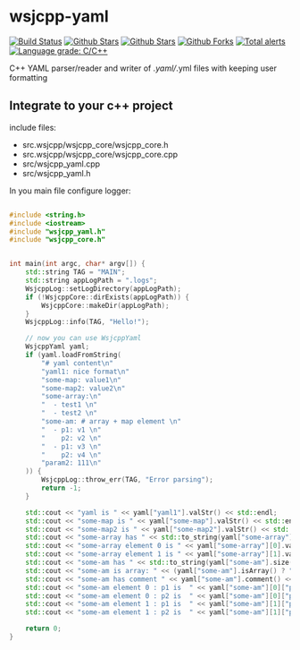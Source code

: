 # wsjcpp-yaml

[![Build Status](https://api.travis-ci.com/wsjcpp/wsjcpp-yaml.svg?branch=master)](https://travis-ci.com/wsjcpp/wsjcpp-yaml) [![Github Stars](https://img.shields.io/github/stars/wsjcpp/wsjcpp-yaml.svg?label=github%20%E2%98%85)](https://github.com/wsjcpp/wsjcpp-yaml) [![Github Stars](https://img.shields.io/github/contributors/wsjcpp/wsjcpp-yaml.svg)](https://github.com/wsjcpp/wsjcpp-yaml) [![Github Forks](https://img.shields.io/github/forks/wsjcpp/wsjcpp-yaml.svg?label=github%20forks)](https://github.com/wsjcpp/wsjcpp-yaml/network/members) [![Total alerts](https://img.shields.io/lgtm/alerts/g/wsjcpp/wsjcpp-yaml.svg?logo=lgtm&logoWidth=18)](https://lgtm.com/projects/g/wsjcpp/wsjcpp-yaml/alerts/) [![Language grade: C/C++](https://img.shields.io/lgtm/grade/cpp/g/wsjcpp/wsjcpp-yaml.svg?logo=lgtm&logoWidth=18)](https://lgtm.com/projects/g/wsjcpp/wsjcpp-yaml/context:cpp)

C++ YAML parser/reader and writer of *.yaml/*.yml files with keeping user formatting 

## Integrate to your c++ project

include files:

- src.wsjcpp/wsjcpp_core/wsjcpp_core.h
- src.wsjcpp/wsjcpp_core/wsjcpp_core.cpp
- src/wsjcpp_yaml.cpp
- src/wsjcpp_yaml.h

In you main file configure logger:

```cpp

#include <string.h>
#include <iostream>
#include "wsjcpp_yaml.h"
#include "wsjcpp_core.h"


int main(int argc, char* argv[]) {
    std::string TAG = "MAIN";
    std::string appLogPath = ".logs";
    WsjcppLog::setLogDirectory(appLogPath);
    if (!WsjcppCore::dirExists(appLogPath)) {
        WsjcppCore::makeDir(appLogPath);
    }
    WsjcppLog::info(TAG, "Hello!");

    // now you can use WsjcppYaml
    WsjcppYaml yaml;
    if (yaml.loadFromString(
        "# yaml content\n"
        "yaml1: nice format\n"
        "some-map: value1\n"
        "some-map2: value2\n"
        "some-array:\n"
        "  - test1 \n"
        "  - test2 \n"
        "some-am: # array + map element \n"
        "  - p1: v1 \n"
        "    p2: v2 \n"
        "  - p1: v3 \n"
        "    p2: v4 \n"
        "param2: 111\n"
    )) {
        WsjcppLog::throw_err(TAG, "Error parsing");
        return -1;
    }

    std::cout << "yaml is " << yaml["yaml1"].valStr() << std::endl;
    std::cout << "some-map is " << yaml["some-map"].valStr() << std::endl;
    std::cout << "some-map2 is " << yaml["some-map2"].valStr() << std::endl;
    std::cout << "some-array has " << std::to_string(yaml["some-array"].valStr()) << std::endl;
    std::cout << "some-array element 0 is " << yaml["some-array"][0].valStr() << std::endl;
    std::cout << "some-array element 1 is " << yaml["some-array"][1].valStr() << std::endl;
    std::cout << "some-am has " << std::to_string(yaml["some-am"].size()) << std::endl;
    std::cout << "some-am is array: " << (yaml["some-am"].isArray() ? "yes" : "no") << std::endl;
    std::cout << "some-am has comment " << yaml["some-am"].comment() << std::endl;
    std::cout << "some-am element 0 : p1 is  " << yaml["some-am"][0]["p1"].valStr() << std::endl;
    std::cout << "some-am element 0 : p2 is  " << yaml["some-am"][0]["p2"].valStr() << std::endl;
    std::cout << "some-am element 1 : p1 is  " << yaml["some-am"][1]["p1"].valStr() << std::endl;
    std::cout << "some-am element 1 : p2 is  " << yaml["some-am"][1]["p2"].valStr() << std::endl;

    return 0;
}

```
